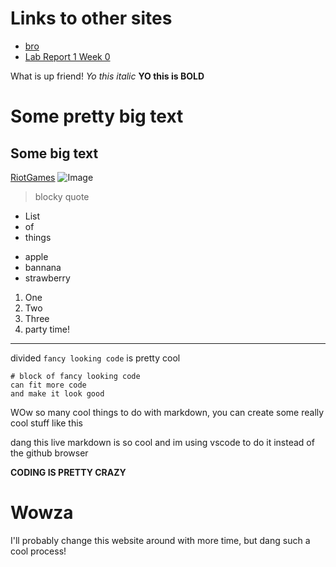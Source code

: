 # Links to other sites
* [bro](https://aqtlol.github.io/cse15l-lab-reports/bro.html)
* [Lab Report 1 Week 0](https://aqtlol.github.io/cse15l-lab-reports/lab-report-1-week-0.html)

What is up friend!
*Yo this italic*
**YO this is BOLD**
# Some pretty big text
## Some big text
[RiotGames](https://www.riotgames.com/en)
![Image](https://static1.cbrimages.com/wordpress/wp-content/uploads/2022/02/One-Piece-Monkey-D.-Luffy-Cropped-Cropped.jpg)
> blocky
> quote

* List
* of
* things
- apple
- bannana
- strawberry
1. One
2. Two
3. Three
4. party time!
----------
divided
`fancy looking code` is pretty cool
```
# block of fancy looking code
can fit more code
and make it look good
```
WOw so many cool things to do with markdown, you can create some really cool stuff like this


dang this live markdown is so cool and im using vscode to do it instead of the github browser

**CODING IS PRETTY CRAZY**

# Wowza
I'll probably change this website around with more time, but dang such a cool process!
